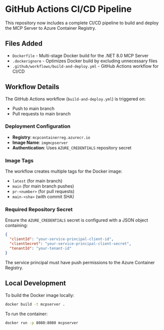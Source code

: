 # GitHub Actions CI/CD Pipeline

This repository now includes a complete CI/CD pipeline to build and deploy the MCP Server to Azure Container Registry.

## Files Added

- `Dockerfile` - Multi-stage Docker build for the .NET 8.0 MCP Server
- `.dockerignore` - Optimizes Docker build by excluding unnecessary files
- `.github/workflows/build-and-deploy.yml` - GitHub Actions workflow for CI/CD

## Workflow Details

The GitHub Actions workflow (`build-and-deploy.yml`) is triggered on:
- Push to main branch
- Pull requests to main branch

### Deployment Configuration

- **Registry**: `mcpcontainerreg.azurecr.io`
- **Image Name**: `imgmcpserver`
- **Authentication**: Uses `AZURE_CREDENTIALS` repository secret

### Image Tags

The workflow creates multiple tags for the Docker image:
- `latest` (for main branch)
- `main` (for main branch pushes)
- `pr-<number>` (for pull requests)
- `main-<sha>` (with commit SHA)

### Required Repository Secret

Ensure the `AZURE_CREDENTIALS` secret is configured with a JSON object containing:
```json
{
  "clientId": "your-service-principal-client-id",
  "clientSecret": "your-service-principal-client-secret",
  "tenantId": "your-tenant-id"
}
```

The service principal must have push permissions to the Azure Container Registry.

## Local Development

To build the Docker image locally:
```bash
docker build -t mcpserver .
```

To run the container:
```bash
docker run -p 8080:8080 mcpserver
```